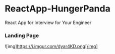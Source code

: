 # ReactApp-HungerPanda
React App for Interview for Your Engineer 

### Landing Page
![img]https://i.imgur.com/dyar4KD.png[/img]
